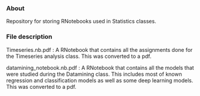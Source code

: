 ### About

Repository for storing RNotebooks used in Statistics classes.  

### File description

Timeseries.nb.pdf :  A RNotebook that contains all the assignments done for the Timeseries analysis class. This was converted to a pdf.  

datamining_notebook.nb.pdf :  A RNotebook that contains all the models that were studied during the Datamining class. This includes most of known regression and classification models as well as some deep learning models. This was converted to a pdf.  
